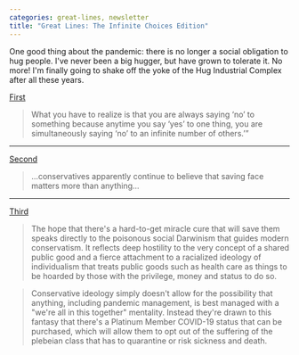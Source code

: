 ```yaml
---
categories: great-lines, newsletter
title: "Great Lines: The Infinite Choices Edition"
---
```



One good thing about the pandemic: there is no longer a social obligation to hug people. I've never been a big hugger, but have grown to tolerate it. No more! I'm finally going to shake off the yoke of the Hug Industrial Complex after all these years.

[First](https://ideas.ted.com/multiply-your-time-by-asking-4-questions-about-the-stuff-on-your-to-do-list/)

> What you have to realize is that you are always saying ‘no’ to something because anytime you say ‘yes’ to one thing, you are simultaneously saying ‘no’ to an infinite number of others.’”

---

[Second](https://www.salon.com/2020/04/13/trumps-voters-will-never-admit-they-were-wrong--even-in-the-face-of-national-catastrophe/)

>...conservatives apparently continue to believe that saving face matters more than anything...

---

[Third](https://www.salon.com/2020/04/03/behind-the-rights-obsession-with-a-miracle-cure-for-coronavirus-its-not-just-about-trump/)

>The hope that there's a hard-to-get miracle cure that will save them speaks directly to the poisonous social Darwinism that guides modern conservatism. It reflects deep hostility to the very concept of a shared public good and a fierce attachment to a racialized ideology of individualism that treats public goods such as health care as things to be hoarded by those with the privilege, money and status to do so.

>Conservative ideology simply doesn't allow for the possibility that anything, including pandemic management, is best managed with a "we're all in this together" mentality. Instead they're drawn to this fantasy that there's a Platinum Member COVID-19 status that can be purchased, which will allow them to opt out of the suffering of the plebeian class that has to quarantine or risk sickness and death.